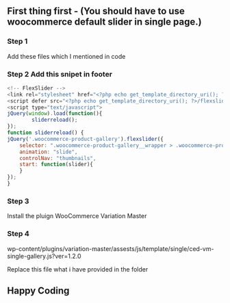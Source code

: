## First thing first - (You should have to use woocommerce default slider in single page.)

### Step 1
Add these files which I mentioned in code

### Step 2 Add this snipet in footer
```javascript
<!-- FlexSlider -->
<link rel="stylesheet" href="<?php echo get_template_directory_uri(); ?>/flexslider/css/flexslider.css" type="text/css" media="screen" />
<script defer src="<?php echo get_template_directory_uri(); ?>/flexslider/js/jquery.flexslider.js"></script>
<script type="text/javascript">
jQuery(window).load(function(){
		sliderreload();
});
function sliderreload() {
jQuery('.woocommerce-product-gallery').flexslider({
	selector: ".woocommerce-product-gallery__wrapper > .woocommerce-product-gallery__image",
	animation: "slide",
	controlNav: "thumbnails",
	start: function(slider){
	}
});
}
```

### Step 3
Install the pluign
WooCommerce Variation Master

### Step 4
wp-content/plugins/variation-master/assests/js/template/single/ced-vm-single-gallery.js?ver=1.2.0

Replace this file what i have provided in the folder


## Happy Coding




